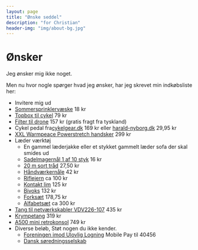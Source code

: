 ```yaml
---
layout: page
title: "Ønske seddel"
description: "for Christian"
header-img: "img/about-bg.jpg"
---
```

# Ønsker

Jeg ønsker mig ikke noget.

Men nu hvor nogle spørger hvad jeg ønsker, har jeg skrevet min indkøbsliste her:

* Invitere mig ud
* [Sommersprinklervæske](https://www.harald-nyborg.dk/alaska-sommersprinklervaeske-3-l) 18 kr
* [Topbox til cykel](https://www.xlmoto.dk/product/topboks-xlmoto-pronto-30l_pid-PIA-174059) 79 kr
* [Filter til drone](https://www.amazon.de/dp/B0B18KHLF8/?tag=prdk-ce0d-21&creative=22662&creativeASIN=B0B2PGXBC6&linkCode=df0&th=1) 157 kr (gratis fragt fra tyskland)
* Cykel pedal fra[cykelgear.dk](https://www.cykelgear.dk/reservedele/pedaler/citybike-alm-pedaler/xlc-city-comfort-pedal) 169 kr eller [harald-nyborg.dk](https://www.harald-nyborg.dk/greenfield-pedalsaet-plast-gummi-senior-2-stk) 29,95 kr
* [XXL Warmpeace Powerstretch handsker](https://www.spejdersport.dk/warmpeace-powerstretch-handsker-gloves-sort) 299 kr
* Læder værktøj
  * En gammel læderjakke eller et stykket gammelt læder sofa der skal smides ud
  * [Sadelmagernål 1 af 10 styk](https://www.laederiet.dk/shop/194-naale/5365-sadelmagernaale-med-stort-oeje/) 16 kr
  * [20 m sort tråd](https://www.laederiet.dk/shop/193-traad/5352-kunstsenetraad-nr-1/?variantId=17343) 27,50 kr
  * [Håndværkernåle](https://www.laederiet.dk/shop/388-prym-diverse-naale/4697-prym-131-107-haandvaerkernaale/?variantId=11339) 42 kr
  * [Riflejern](https://www.laederiet.dk/shop/275-riflejern-mm/5188-riflejern-justerbart-/) ca 100 kr
  * [Kontakt lim](https://www.harald-nyborg.dk/dana-lim-kontaktlim-1-l) 125 kr
  * [Bivoks](https://www.laederiet.dk/shop/193-traad/5362-bivoks-til-traad/) 132 kr 
  * [Forksæt](https://www.laederiet.dk/shop/170-forke-og-syle/5156-forkesaet/) 178,75 kr
  * [Alfabetsæt](https://www.laederiet.dk/shop/381-alfabet--og-talsaet/7321-alfabet-og-talsaet-8134/) ca 300 kr
* [Tang til netværkskabler VDV226-107](https://www.conradelektronik.dk/p/klein-tools-vdv226-107-crimpvrktj-2182199?utm_campaign=shopping-feed&utm_content=free-google-shopping-clicks&utm_medium=surfaces&utm_source=google&utm_term=2182199&vat=true) 435 kr
* [Krympetang](https://autofix.nu/produkter/6000-installationsvaerktoej/56392-krympetang--kabelskotang-saet---med-1200-ferrules-kabelsko---hoej-kvalitet-awg-23-7-025-10-mmsup2/) 319 kr
* [A500 mini retrokonsol](https://www.maxgaming.dk/dk/retro-gaming/the-a500-mini-retrokonsol?utm_source=pricerunner&utm_medium=cpc&utm_campaign=pricerunner) 749 kr
* Diverse beløb, Støt nogen du ikke kender.
  * [Foreningen imod Ulovlig Logning](https://ulovliglogning.dk/#wannahelp) Mobile Pay til 40456
  * [Dansk søredningsselskab](https://dsrs.dk/stot-os)
